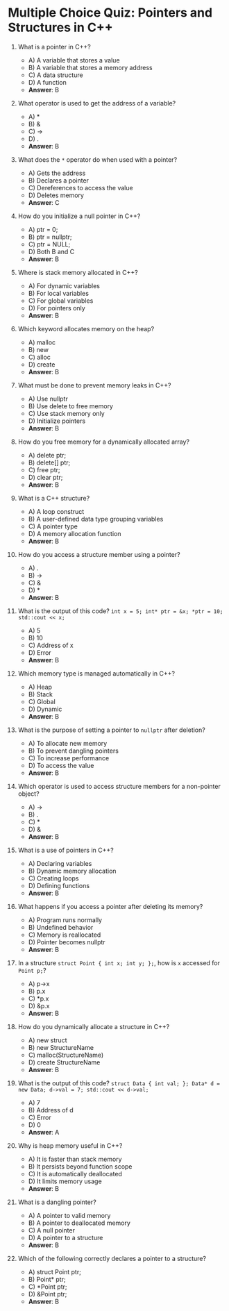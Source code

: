 # Multiple Choice Quiz: Pointers and Structures in C++

1. What is a pointer in C++?
   - A) A variable that stores a value
   - B) A variable that stores a memory address
   - C) A data structure
   - D) A function
   - **Answer**: B

2. What operator is used to get the address of a variable?
   - A) *
   - B) &
   - C) ->
   - D) .
   - **Answer**: B

3. What does the `*` operator do when used with a pointer?
   - A) Gets the address
   - B) Declares a pointer
   - C) Dereferences to access the value
   - D) Deletes memory
   - **Answer**: C

4. How do you initialize a null pointer in C++?
   - A) ptr = 0;
   - B) ptr = nullptr;
   - C) ptr = NULL;
   - D) Both B and C
   - **Answer**: B

5. Where is stack memory allocated in C++?
   - A) For dynamic variables
   - B) For local variables
   - C) For global variables
   - D) For pointers only
   - **Answer**: B

6. Which keyword allocates memory on the heap?
   - A) malloc
   - B) new
   - C) alloc
   - D) create
   - **Answer**: B

7. What must be done to prevent memory leaks in C++?
   - A) Use nullptr
   - B) Use delete to free memory
   - C) Use stack memory only
   - D) Initialize pointers
   - **Answer**: B

8. How do you free memory for a dynamically allocated array?
   - A) delete ptr;
   - B) delete[] ptr;
   - C) free ptr;
   - D) clear ptr;
   - **Answer**: B

9. What is a C++ structure?
   - A) A loop construct
   - B) A user-defined data type grouping variables
   - C) A pointer type
   - D) A memory allocation function
   - **Answer**: B

10. How do you access a structure member using a pointer?
    - A) .
    - B) ->
    - C) &
    - D) *
    - **Answer**: B

11. What is the output of this code? `int x = 5; int* ptr = &x; *ptr = 10; std::cout << x;`
    - A) 5
    - B) 10
    - C) Address of x
    - D) Error
    - **Answer**: B

12. Which memory type is managed automatically in C++?
    - A) Heap
    - B) Stack
    - C) Global
    - D) Dynamic
    - **Answer**: B

13. What is the purpose of setting a pointer to `nullptr` after deletion?
    - A) To allocate new memory
    - B) To prevent dangling pointers
    - C) To increase performance
    - D) To access the value
    - **Answer**: B

14. Which operator is used to access structure members for a non-pointer object?
    - A) ->
    - B) .
    - C) *
    - D) &
    - **Answer**: B

15. What is a use of pointers in C++?
    - A) Declaring variables
    - B) Dynamic memory allocation
    - C) Creating loops
    - D) Defining functions
    - **Answer**: B

16. What happens if you access a pointer after deleting its memory?
    - A) Program runs normally
    - B) Undefined behavior
    - C) Memory is reallocated
    - D) Pointer becomes nullptr
    - **Answer**: B

17. In a structure `struct Point { int x; int y; };`, how is `x` accessed for `Point p;`?
    - A) p->x
    - B) p.x
    - C) *p.x
    - D) &p.x
    - **Answer**: B

18. How do you dynamically allocate a structure in C++?
    - A) new struct
    - B) new StructureName
    - C) malloc(StructureName)
    - D) create StructureName
    - **Answer**: B

19. What is the output of this code? `struct Data { int val; }; Data* d = new Data; d->val = 7; std::cout << d->val;`
    - A) 7
    - B) Address of d
    - C) Error
    - D) 0
    - **Answer**: A

20. Why is heap memory useful in C++?
    - A) It is faster than stack memory
    - B) It persists beyond function scope
    - C) It is automatically deallocated
    - D) It limits memory usage
    - **Answer**: B

21. What is a dangling pointer?
    - A) A pointer to valid memory
    - B) A pointer to deallocated memory
    - C) A null pointer
    - D) A pointer to a structure
    - **Answer**: B

22. Which of the following correctly declares a pointer to a structure?
    - A) struct Point ptr;
    - B) Point* ptr;
    - C) *Point ptr;
    - D) &Point ptr;
    - **Answer**: B